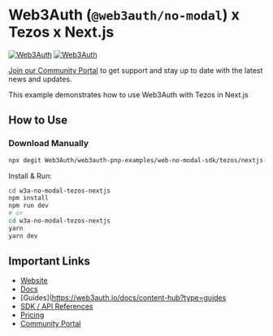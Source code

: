# Web3Auth (`@web3auth/no-modal`) x Tezos x Next.js

[![Web3Auth](https://img.shields.io/badge/Web3Auth-SDK-blue)](https://web3auth.io/docs/sdk/pnp/web/no-modal)
[![Web3Auth](https://img.shields.io/badge/Web3Auth-Community-cyan)](https://community.web3auth.io)

[Join our Community Portal](https://community.web3auth.io/) to get support and stay up to date with the latest news and updates.

This example demonstrates how to use Web3Auth with Tezos in Next.js

## How to Use

### Download Manually

```bash
npx degit Web3Auth/web3auth-pnp-examples/web-no-modal-sdk/tezos/nextjs-tezos-no-modal-example w3a-no-modal-tezos-nextjs
```

Install & Run:

```bash
cd w3a-no-modal-tezos-nextjs
npm install
npm run dev
# or
cd w3a-no-modal-tezos-nextjs
yarn
yarn dev
```

## Important Links

- [Website](https://web3auth.io)
- [Docs](https://web3auth.io/docs)
- [Guides](https://web3auth.io/docs/content-hub?type=guides
- [SDK / API References](https://web3auth.io/docs/sdk)
- [Pricing](https://web3auth.io/pricing.html)
- [Community Portal](https://community.web3auth.io)
